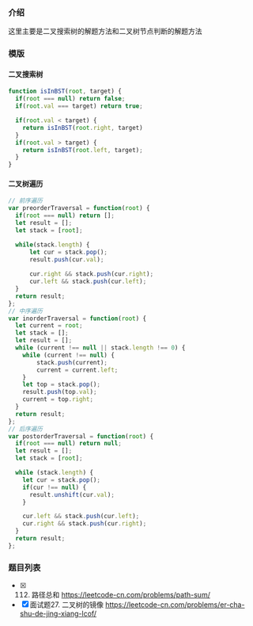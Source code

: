 ### 介绍
这里主要是二叉搜索树的解题方法和二叉树节点判断的解题方法

### 模版

#### 二叉搜索树
```js
function isInBST(root, target) {
  if(root === null) return false;
  if(root.val === target) return true;

  if(root.val < target) {
    return isInBST(root.right, target) 
  }
  if(root.val > target) {
    return isInBST(root.left, target);
  }
}
```

#### 二叉树遍历
```js
// 前序遍历
var preorderTraversal = function(root) {
  if(root === null) return [];
  let result = [];
  let stack = [root];

  while(stack.length) {
      let cur = stack.pop();
      result.push(cur.val);
      
      cur.right && stack.push(cur.right);
      cur.left && stack.push(cur.left);
  }
  return result;
};
// 中序遍历
var inorderTraversal = function(root) {
  let current = root;
  let stack = [];
  let result = [];
  while (current !== null || stack.length !== 0) {
    while (current !== null) {
        stack.push(current);
        current = current.left;
    }
    let top = stack.pop();
    result.push(top.val);
    current = top.right;
  }
  return result;
};
// 后序遍历
var postorderTraversal = function(root) {
  if(root === null) return null;
  let result = [];
  let stack = [root];

  while (stack.length) {
    let cur = stack.pop();
    if(cur !== null) {
      result.unshift(cur.val);
    }

    cur.left && stack.push(cur.left);
    cur.right && stack.push(cur.right);
  }
  return result;
};
```

### 题目列表
- [x] 112. 路径总和 https://leetcode-cn.com/problems/path-sum/
- [x] 面试题27. 二叉树的镜像 https://leetcode-cn.com/problems/er-cha-shu-de-jing-xiang-lcof/
